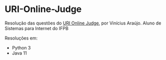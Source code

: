 # URI-Online-Judge
Resolução das questões do [URI Online Judge](https://www.urionlinejudge.com.br/judge/pt/), por Vinícius Araújo. Aluno de Sistemas para Internet do IFPB

Resoluções em: 
* Python 3
* Java 11
